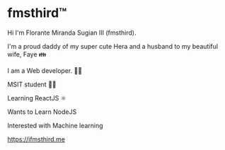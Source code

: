 # fmsthird™
<p>Hi I'm Florante Miranda Sugian III (fmsthird).</p>
<p>I'm a proud daddy of my super cute Hera and a husband to my beautiful wife, Faye 👪</p>
<p>I am a Web developer. 👨‍💻</p>
<p>MSIT student 👨‍🎓</p>
<p>Learning ReactJS ⚛️</p>
<p>Wants to Learn NodeJS</p>
<p>Interested with Machine learning</p>
<a href="https://ifmsthird.me" alt="fmsthird" targe="_blank" rel="noopener noreferrer">
  https://ifmsthird.me
</a>
